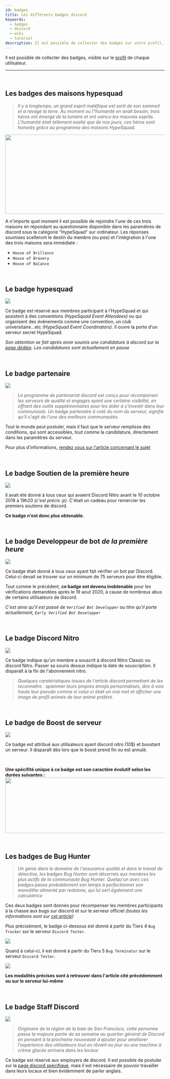 ```yaml
---
id: badges
title: Les différents badges discord
keywords:
  - badges
  - discord
  - wiki
  - tutoriel
description: Il est possible de collecter des badges sur votre profil, la liste est disponible ci dessous. Le niveau d'obtention de chacun n'est pas le même, et certains demandent un grand dévouement !
---
```

Il est possible de collecter des badges, visible sur le [profil](https://discord.fr/wiki/parametres-compte/personnalisation-compte/profil/) de chaque utilisateur.

*********************
<br />

## Les badges des maisons hypesquad <img src= "https://i.discord.fr/N5s.png" width="17" height="17" /> <img src= "https://i.discord.fr/ig0.png" width="17" height="17" /> <img src= "https://i.discord.fr/bVC.png" width="17" height="17" />
> *Il y a longtemps, un grand esprit maléfique est sorti de son sommeil et a ravagé la terre. Au moment ou l"humanité en avait besoin, trois héros ont émergé de la lumière et ont vaincu les mauvais esprits. L'humanité était tellement exalté que de nos jours, ces héros sont honorés grâce au programme des maisons HypeSquad.*

<img src="https://i.discord.fr/MIU.png" width="672" height="250" />

A n'importe quel moment il est possible de rejoindre l'une de ces trois maisons en répondant au questionnaire disponible dans les paramètres de discord sous la catégorie "HypeSquad" sur ordinateur.
Les réponses soumises scelleront le destin du membre *(ou pas)* et l'intégration à  l'une des trois maisons sera immédiate : 
- `House of Brillance` <img src= "https://i.discord.fr/bVC.png" width="13" height="13" />
- `House of Bravery`<img src= "https://i.discord.fr/N5s.png" width="13" height="13" /> 
- `House of Balance`<img src= "https://i.discord.fr/ig0.png" width="13" height="13" />


<br />

## Le badge hypesquad <img src= "https://i.discord.fr/CS2.png" width="20" height="17" />
<img src="https://i.discord.fr/Tps.png" />

Ce badge est réservé aux membres participant à l'HypeSquad et qui assistent à des conventions *(HypeSquad Event Attendees)* ou qui organisent des évènements comme une convention, un club universitaire...etc *(HypeSquad Event Coordinators)*. Il ouvre la porte d'un serveur secret HypeSquad.

*Son obtention se fait après avoir soumis une candidature à discord sur la [page dédiée](https://discord.com/hypesquad). Les candidatures sont actuellement en pause*
   

<br />

## Le badge partenaire <img src= "https://i.discord.fr/5nB.png" width="17" height="17" />
<img src="https://i.discord.fr/jIZ.png" />

> *Le programme de partenariat discord est conçu pour récompenser les serveurs de qualité et engagés ayant une certaine visibilité, en offrant des outils supplémentaires pour les aider à s'investir dans leur communauté. Un badge partenaire à coté du nom du serveur, signifie qu'il s'agit de l'une des meilleurs communautés.*

Tout le monde peut postuler, mais il faut que le serveur remplisse des conditions, qui sont accessibles, tout comme la candidature, directement dans les paramètres du serveur. 

Pour plus d'informations, [rendez vous sur l'article concernant le sujet](https://discord.fr/wiki/)


<br />

## Le badge Soutien de la première heure <img src= "https://i.discord.fr/6Fe.png" width="20" height="17" />
<img src="https://i.discord.fr/YJs.png" />

Il avait été donné à tous ceux qui avaient Discord Nitro avant le 10 octobre 2018 à 19h20 *(c'est précis :p)*. C'était un cadeau pour remercier les premiers soutiens de discord.

**Ce badge n'est donc plus obtenable.**


<br />

## Le badge Developpeur de bot *de la première heure* <img src= "https://i.discord.fr/Vov.png" width="17" height="17" />
<img src="https://i.discord.fr/hAe.png" />

Ce badge était donné à tous ceux ayant fait  vérifier un bot par Discord. Celui-ci devait se trouver sur un minimum de 75 serveurs pour être éligible.

Tout comme le précédent, **ce badge est devenu inobtenable** pour les vérifications demandées après le 19 aout 2020, à cause de nombreux abus de certains utilisateurs de discord.

*C'est ainsi qu'il est passé de `Verified Bot Developper` au titre qu'il porte actuellement, `Early Verified Bot Developper`*


<br />

## Le badge Discord Nitro <img src= "https://i.discord.fr/ptM.png" width="23" height="17" />
<img src="https://i.discord.fr/gbB.png" />

Ce badge indique qu'un membre a souscrit à discord Nitro Classic ou discord Nitro. Passer sa souris dessus indique la date de souscription. Il disparaît à la fin de l'abonnement nitro.

> *Quelques caratéristiques issues de l'article discord permettant de les reconnaitre : spammer leurs propres émojis personnalisés, dire à voix haute leur pseudo comme si celui-ci était un vrai mot et afficher une image de profil animée de leur animé préféré.*

<br />

## Le badge de Boost de serveur <img src= "https://i.discord.fr/1cU.png" width="17" height="17" />
<img src="https://i.discord.fr/zSo.png" />

Ce badge est attribué aux utilisateurs ayant discord nitro (10$) et boostant un serveur. Il disparaît dès lors que le boost prend fin ou est annulé.

<br />

**Une spécifité unique à ce badge est son caractère évolutif selon les durées suivantes :**
<img src="https://i.discord.fr/jZ6.png" width="700" height="175" />

<br />

## Les badges de Bug Hunter <img src= "https://i.discord.fr/Ye7.png" width="17" height="17" /> <img src= "https://i.discord.fr/2F7.png" width="17" height="17" />
> *Un génie dans le domaine de l'assurance qualité et dans le travail de détective, les badges Bug Hunter sont décernés aux membres les plus actifs de la communauté Bug Hunter. Quelqu'un avec ces badges passe probablement son temps à perfectionner son monolithe alimenté par redstone, qui lui sert également une calculatrice*

Ces deux badges sont donnés pour récompenser les membres participants à la chasse aux bugs sur discord et sur le serveur officiel *(toutes les informations sont sur [cet article](https://discord.fr/wiki/programmes-communautaires/testeurs/discord-testers/))*

Plus précisément, le badge ci-dessous est donné à partir du Tiers 4 `Bug Tracker` sur le serveur `Discord Tester`.

<img src="https://i.discord.fr/74v.png" /> 

Quand à celui-ci, il est donné à partir du Tiers 5 `Bug Terminator` sur le serveur `Discord Tester`.

<img src="https://i.discord.fr/e8i.png" />

**Les modalités précises sont à retrouver dans l'article cité précédemment ou sur le serveur lui-même**

<br />

## Le badge Staff Discord <img src= "https://i.discord.fr/BbZ.png" width="17" height="17" />
<img src="https://i.discord.fr/wcg.png" />

> *Originaire de la région de la baie de San Francisco, cette personne passe la majeure partie de sa semaine au quartier général de Discord en pensant à la prochaine nouveauté à ajouter pour améliorer l'expérience des utilisateurs tout en rêvant au jour ou une machine à crème glacée arrivera dans les locaux*

Ce badge est réservé aux employers de discord. Il est possible de postuler sur la [page discord spécifique](https://discord.com/jobs), mais il est nécessaire de pouvoir travailler dans leurs locaux et bien évidemment de parler anglais.
